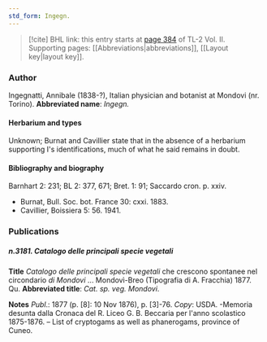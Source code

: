 ```yaml
---
std_form: Ingegn.
---
```


> [!cite] BHL link: this entry starts at [page 384](https://www.biodiversitylibrary.org/page/33068626) of TL-2 Vol. II.
> Supporting pages: [[Abbreviations|abbreviations]], [[Layout key|layout key]].

### Author

Ingegnatti, Annibale (1838-?), Italian physician and botanist at Mondovi (nr. Torino). 
**Abbreviated name**: *Ingegn.*

#### Herbarium and types

Unknown; Burnat and Cavillier state that in the absence of a herbarium supporting I's identifications, much of what he said remains in doubt.

#### Bibliography and biography

Barnhart 2: 231; BL 2: 377, 671; Bret. 1: 91; Saccardo cron. p. xxiv.
- Burnat, Bull. Soc. bot. France 30: cxxi. 1883.
- Cavillier, Boissiera 5: 56. 1941.

### Publications

##### n.3181. Catalogo delle principali specie vegetali

**Title**
*Catalogo delle principali specie vegetali* che crescono spontanee nel circondario *di Mondovi* ... Mondovì-Breo (Tipografia di A. Fracchia) 1877. Qu.
**Abbreviated title**: *Cat. sp. veg. Mondovi*.

**Notes**
*Publ*.: 1877 (p. \[8\]: 10 Nov 1876), p. \[3\]-76. *Copy*: USDA. -Memoria desunta dalla Cronaca del R. Liceo G. B. Beccaria per l'anno scolastico 1875-1876. – List of cryptogams as well as phanerogams, province of Cuneo.

